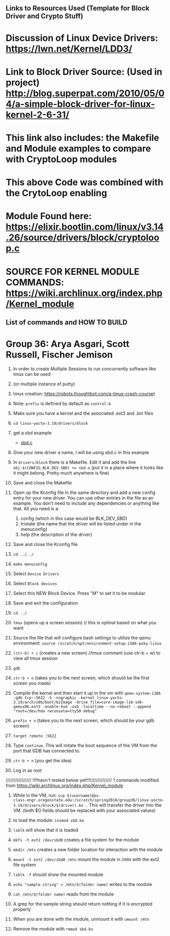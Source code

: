 ## Links to Resources Used (Template for Block Driver and Crypto Stuff)
# Discussion of Linux Device Drivers: https://lwn.net/Kernel/LDD3/
# Link to Block Driver Source: (Used in project) http://blog.superpat.com/2010/05/04/a-simple-block-driver-for-linux-kernel-2-6-31/
# This link also includes: the Makefile and Module examples to compare with CryptoLoop modules
# This above Code was combined with the CrytoLoop enabling 
# Module Found here: https://elixir.bootlin.com/linux/v3.14.26/source/drivers/block/cryptoloop.c
# SOURCE FOR KERNEL MODULE COMMANDS: https://wiki.archlinux.org/index.php/Kernel_module


## List of commands and HOW TO BUILD
# Group 36: Arya Asgari, Scott Russell, Fischer Jemison
1. In order to create Multiple Sessions to run concurrently software like tmux can be used 
1. (or multiple instance of putty)
1. tmux creation:  https://robots.thoughtbot.com/a-tmux-crash-course)
1. Note: `prefix` is defined by default as `control-b`

1. Make sure you have a kernel and the associated .ext3 and .bin files
1. `cd linux-yocto-3.19/drivers/block`
1. get a sbd example
    * [sbd.c](http://blog.superpat.com/2010/05/04/a-simple-block-driver-for-linux-kernel-2-6-31/)
1. Give your new driver a name, I will be using sbd.c in this example
1. In `drivers/block` there is a Makefile. Edit it and
        add the line `obj-$(CONFIG_BLK_DEV_SBD) += sbd.o`
        (put it in a place where it looks like it might belong.
        Pretty much anywhere is fine)
1. Save and close the Makefile
1. Open up the Kconfig file in the same directory and add a new config entry for your new driver.
    You can use other entries in the file as an example. You don't need to include any dependencies
    or anything like that. All you need is a:
    1. config (which in this case would be BLK_DEV_SBD)
    1. tristate (the name that the driver will be listed under in the menuconfig)
    1. help (the description of the driver)
1. Save and close the Kconfig file
1. `cd ../../`
1. `make menuconfig`
1. Select `Device Drivers`
1. Select `Block devices`
1. Select this NEW Block Device. Press "M" to set it to be modular.
1. Save and exit the configuration
1. `cd ../`
1. `tmux` (opens up a screen session) // this is optinal based on what you want
1.  Source the file that will configure bash settings to utilize the qemu environment: `source /scratch/opt/environment-setup-i586-poky-linux`
1. `(ctr-b) + c` (creates a new screen) //tmux commant (use ctr-b + w) to view all tmux session
1. `gdb`
1. `ctr-b + n` (takes you to the next screen, which should be the first screen you made)
1. Compile the kernel and then start it up in the vm with `qemu-system-i386 -gdb tcp::5622 -S -nographic -kernel linux-yocto-3.19/arch/x86/boot/bzImage -drive file=core-image-lsb-sdk-qemux86.ext3 -enable-kvm -usb -localtime --no-reboot --append "root=/dev/hda rwconsole=ttyS0 debug"`
1. `prefix + n` (takes you to the next screen, which should be your gdb screen)
1. `target remote :5622`
1. 	Type `continue`. This will initate the boot sequence of the VM from the port that GDB has connected to.
1. `ctr-b + n` (you get the idea)
1. Log in as root


//////////////// !!!!havn't tested below yet!!!!/////////////
1 commands modified from https://wiki.archlinux.org/index.php/Kernel_module
1. While in the VM, run: `scp $(username)@os-class.engr.oregonstate.edu:/scratch/spring2018/group36/linux-yocto-3.19/drivers/block/$(driver).ko .` This will transfer the driver into the VM. (both $() fields should be replaced with your associated values)

1. to load the module: `insmod sbd.ko`
1. `lsblk` will show that it is loaded
1. `mkfs -t ext2 /dev/sbd0` creates a file system for the module
1. `mkdir /mtn` creates a new folder location for interaction with the module
1. `mount -t ext2 /dev/sbd0 /mtn` mount the module in /mtn with the ext2 file system
1. `lsblk -f` should show the mounted module
1. `echo "sample string" > /mtn/$(folder name)` writes to the module
1. `cat /mtn/$(folder name)` reads from the module
1. A grep for the sample string should return nothing if it is encrypted properly
1. When you are done with the module, unmount it with `umount /mtn`
1. Remove the module with `rmmod sbd.ko`
